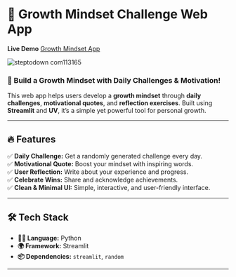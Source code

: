 # 🌱 Growth Mindset Challenge Web App  

**Live Demo** [Growth Mindset App](https://growthmindsetapp-9izwsxorml72qcm3kxzvm8.streamlit.app/)

![steptodown com113165](https://github.com/user-attachments/assets/aaf166bc-7966-4f63-8cd6-737a16dac045)
### **🚀 Build a Growth Mindset with Daily Challenges & Motivation!**  

This web app helps users develop a **growth mindset** through **daily challenges**, **motivational quotes**, and **reflection exercises**. Built using **Streamlit** and **UV**, it’s a simple yet powerful tool for personal growth.  

---

## 🔥 **Features**  
✅ **Daily Challenge:** Get a randomly generated challenge every day.  
✅ **Motivational Quote:** Boost your mindset with inspiring words.  
✅ **User Reflection:** Write about your experience and progress.  
✅ **Celebrate Wins:** Share and acknowledge achievements.  
✅ **Clean & Minimal UI:** Simple, interactive, and user-friendly interface.  

---

## 🛠️ **Tech Stack**  
- **🧑‍💻 Language:** Python  
- **🌍 Framework:** Streamlit  
- **📦 Dependencies:** `streamlit`, `random`  

---
